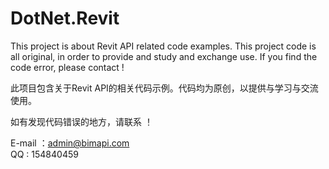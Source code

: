 # DotNet.Revit

This project is about Revit API related code examples.
This project code is all original, in order to provide and study and exchange use.
If you find the code error, please contact !

此项目包含关于Revit API的相关代码示例。代码均为原创，以提供与学习与交流使用。

如有发现代码错误的地方，请联系 ！ 

E-mail ：admin@bimapi.com   
QQ   : 154840459